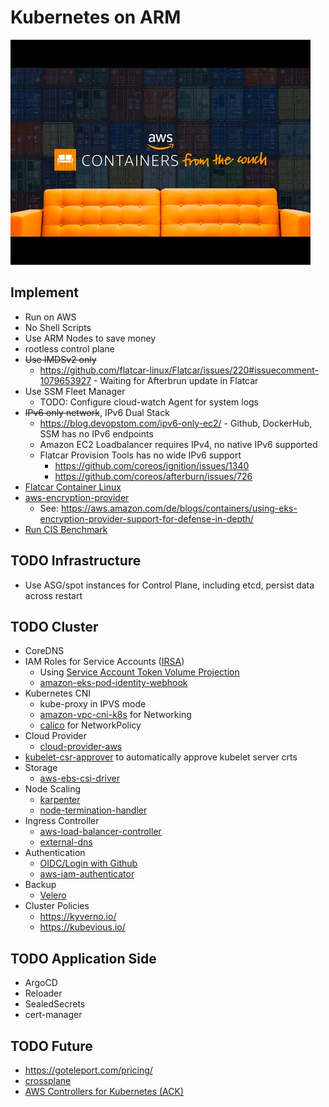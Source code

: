 # Kubernetes on ARM

![](./docs/img.png)

## Implement

* Run on AWS
* No Shell Scripts
* Use ARM Nodes to save money
* rootless control plane
* ~~Use IMDSv2 only~~
  * https://github.com/flatcar-linux/Flatcar/issues/220#issuecomment-1079653927 - Waiting for Afterbrun update in Flatcar
* Use SSM Fleet Manager
  * TODO: Configure cloud-watch Agent for system logs
* ~~IPv6 only network~~, IPv6 Dual Stack
  * https://blog.devopstom.com/ipv6-only-ec2/ - Github, DockerHub, SSM has no IPv6 endpoints
  * Amazon EC2 Loadbalancer requires IPv4, no native IPv6 supported
  * Flatcar Provision Tools has no wide IPv6 support
    * https://github.com/coreos/ignition/issues/1340
    * https://github.com/coreos/afterburn/issues/726
* [Flatcar Container Linux](https://www.flatcar.org/)
* [aws-encryption-provider](https://github.com/kubernetes-sigs/aws-encryption-provider)
  * See: https://aws.amazon.com/de/blogs/containers/using-eks-encryption-provider-support-for-defense-in-depth/
* [Run CIS Benchmark](./docs/CIS.md)

## TODO Infrastructure

* Use ASG/spot instances for Control Plane, including etcd, persist data across restart

## TODO Cluster

* CoreDNS
* IAM Roles for Service Accounts ([IRSA](https://docs.aws.amazon.com/eks/latest/userguide/iam-roles-for-service-accounts.html))
  * Using [Service Account Token Volume Projection](https://kubernetes.io/docs/tasks/configure-pod-container/configure-service-account/#service-account-token-volume-projection)
  * [amazon-eks-pod-identity-webhook](https://github.com/aws/amazon-eks-pod-identity-webhook)
* Kubernetes CNI
  * kube-proxy in IPVS mode
  * [amazon-vpc-cni-k8s](https://github.com/aws/amazon-vpc-cni-k8s) for Networking
  * [calico](https://projectcalico.docs.tigera.io/getting-started/kubernetes/self-managed-public-cloud/aws#amazon-vpc-cni-plugin) for NetworkPolicy
* Cloud Provider
  * [cloud-provider-aws](https://github.com/kubernetes/cloud-provider-aws)
* [kubelet-csr-approver](https://github.com/postfinance/kubelet-csr-approver) to automatically approve kubelet server crts
* Storage
  * [aws-ebs-csi-driver](https://github.com/kubernetes-sigs/aws-ebs-csi-driver)
* Node Scaling
  * [karpenter](https://karpenter.sh/)
  * [node-termination-handler](https://github.com/aws/aws-node-termination-handler)
* Ingress Controller
  * [aws-load-balancer-controller](https://github.com/kubernetes-sigs/aws-load-balancer-controller)
  * [external-dns](https://github.com/kubernetes-sigs/external-dns)
* Authentication
  * [OIDC/Login with Github](https://kubernetes.io/docs/reference/access-authn-authz/authentication/#openid-connect-tokens)
  * [aws-iam-authenticator](https://github.com/kubernetes-sigs/aws-iam-authenticator)
* Backup
  * [Velero](https://velero.io/)
* Cluster Policies
  * https://kyverno.io/
  * https://kubevious.io/

## TODO Application Side

* ArgoCD
* Reloader
* SealedSecrets
* cert-manager

## TODO Future

* https://goteleport.com/pricing/
* [crossplane](https://crossplane.io/)
* [AWS Controllers for Kubernetes (ACK)](https://github.com/aws-controllers-k8s/community)
